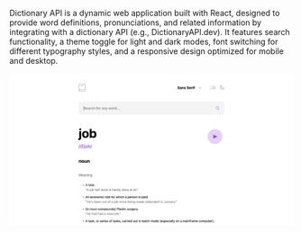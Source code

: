 Dictionary API is a dynamic web application built with React, designed to provide word definitions, pronunciations, and related information by integrating with a dictionary API (e.g., DictionaryAPI.dev). It features search functionality, a theme toggle for light and dark modes, font switching for different typography styles, and a responsive design optimized for mobile and desktop.

![page_preview](./src/assets/images/dictionary.png)

